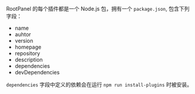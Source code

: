 RootPanel 的每个插件都是一个 Node.js 包，拥有一个 `package.json`, 包含下列字段：

* name
* auhtor
* version
* homepage
* repository
* description
* dependencies
* devDependencies

`dependencies` 字段中定义的依赖会在运行 `npm run install-plugins` 时被安装。
